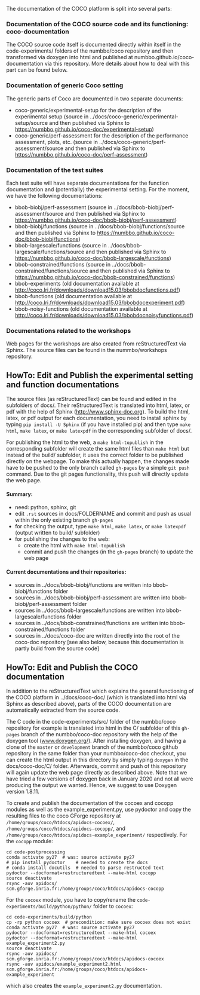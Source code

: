 The documentation of the COCO platform is split into several parts:

### Documentation of the COCO source code and its functioning: coco-documentation
The COCO source code itself is documented directly within itself in the code-experiments/ folders
of the numbbo/coco repository and then transformed via doxygen into html and published at
numbbo.github.io/coco-documentation via this repository. More details about how to deal with this 
part can be found below.

### Documentation of generic Coco setting
The generic parts of Coco are documented in two separate documents:
* coco-generic/experimental-setup for the description of the experimental setup (source in
  ../docs/coco-generic/experimental-setup/source and then published via Sphinx to
  https://numbbo.github.io/coco-doc/experimental-setup)
* coco-generic/perf-assessment for the description of the performance assessment, plots, etc. (source in
  ../docs/coco-generic/perf-assessment/source and then published via Sphinx to
  https://numbbo.github.io/coco-doc/perf-assessment)

### Documentation of the test suites
Each test suite will have separate documentations for the function documentation and (potentially) the experimental setting.
For the moment, we have the following documentations:
* bbob-biobj/perf-assessment (source in ../docs/bbob-biobj/perf-assessment/source and then published via Sphinx to 
  https://numbbo.github.io/coco-doc/bbob-biobj/perf-assessment)
* bbob-biobj/functions (source in ../docs/bbob-biobj/functions/source and then published via Sphinx to 
  https://numbbo.github.io/coco-doc/bbob-biobj/functions)
* bbob-largescale/functions (source in ../docs/bbob-largescale/functions/source and then published via Sphinx to 
  https://numbbo.github.io/coco-doc/bbob-largescale/functions)
* bbob-constrained/functions (source in ../docs/bbob-constrained/functions/source and then published via Sphinx to 
  https://numbbo.github.io/coco-doc/bbob-constrained/functions)
* bbob-experiments (old documentation available at http://coco.lri.fr/downloads/download15.03/bbobdocfunctions.pdf)
* bbob-functions (old documentation available at http://coco.lri.fr/downloads/download15.03/bbobdocexperiment.pdf)
* bbob-noisy-functions (old documentation available at http://coco.lri.fr/downloads/download15.03/bbobdocnoisyfunctions.pdf)

### Documentations related to the workshops
Web pages for the workshops are also created from reStructuredText via Sphinx. The source files can be found in the 
nummbo/workshops repository.



HowTo: Edit and Publish the experimental setting and function documentations
----------------------------------------------------------------------------
The source files (as reStructuredText) can be found and edited in the subfolders of docs/. Their reStructuredText is
translated into html, latex, or pdf with the help of Sphinx (http://www.sphinx-doc.org). To build the html, latex, or pdf
output for each documentation, you need to install sphinx by typing `pip install -U Sphinx` (if you have installed pip) and then
type `make html`, `make latex`, or `make latexpdf` in the corresponding subfolder of docs/.

For publishing the html to the web, a `make html-topublish` in the corresponding subfolder will create the
same html files than `make html` but instead of the build/ subfolder, it uses the correct folder to be published
directly on the webpage. To make this actually happen, the changes made have to be pushed to the only branch called
`gh-pages` by a simple `git push` command. Due to the git pages functionality, this push will directly update the web page.

#### Summary:
- need: python, sphinx, git
- edit `.rst` sources in docs/FOLDERNAME and commit and push as usual within the only existing branch `gh-pages`
- for checking the output, type `make html`, `make latex`, or `make latexpdf` (output written to build/ subfolder)
- for publishing the changes to the web:
  - create the html with `make html-topublish`
  - commit and push the changes (in the `gh-pages` branch) to update the web page

#### Current documentations and their repositories:
- sources in ../docs/bbob-biobj/functions are written into bbob-biobj/functions folder
- sources in ../docs/bbob-biobj/perf-assessment are written into bbob-biobj/perf-assessment folder
- sources in ../docs/bbob-largescale/functions are written into bbob-largescale/functions folder
- sources in ../docs/bbob-constrained/functions are written into bbob-constrained/functions folder
- sources in ../docs/coco-doc are written directly into the root of the coco-doc repository
  [see also below, because this documentation is partly build from the source code]


HowTo: Edit and Publish the COCO documentation
----------------------------------------------
In addition to the reStructuredText which explains the general functioning of the COCO platform in
../docs/coco-doc/ (which is translated into html via Sphinx as described above), parts of the COCO 
documentation are automatically extracted from the source code.

The C code in the code-experiments/src/ folder of the numbbo/coco repository for example is translated into html
in the C/ subfolder of this `gh-pages` branch of the numbbo/coco-doc repository with the help of the doxygen tool
(www.doxygen.org/). After installing doxygen, and having a clone of the `master` or `development` branch of the
numbbo/coco github repository in the same folder than your numbbo/coco-doc checkout, you can create the html output
in this directory by simply typing `doxygen` in the docs/coco-doc/C/ folder. Afterwards, commit and push
of this repository will again update the web page directly as described above. Note that we have tried a few versions of doxygen back in January 2020 and not all were producing the output we wanted. Hence, we suggest to use Doxygen version 1.8.11.

To create and publish the documentation of the cocoex and cocopp modules as well as the example_experiment.py,
use pydoctor and copy the resulting files to the coco GForge repository at 
`/home/groups/coco/htdocs/apidocs-cocoex/`, 
`/home/groups/coco/htdocs/apidocs-cocopp/`, and 
`/home/groups/coco/htdocs/apidocs-example_experiment/`
respectively. For the `cocopp` module:
```
cd code-postprocessing
conda activate py27  # was: source activate py27
# pip install pydoctor    # needed to create the docs
# conda install docutils  # needed to parse restructed text
pydoctor --docformat=restructuredtext --make-html cocopp
source deactivate
rsync -auv apidocs/ scm.gforge.inria.fr:/home/groups/coco/htdocs/apidocs-cocopp
```
For the `cocoex` module, you have to copy/rename the
`code-experiments/build/python/python/` folder to `cocoex`:

```
cd code-experiments/build/python
cp -rp python cocoex  # precondition: make sure cocoex does not exist
conda activate py27  # was: source activate py27
pydoctor --docformat=restructuredtext --make-html cocoex
pydoctor --docformat=restructuredtext --make-html example_experiment2.py
source deactivate
rsync -auv apidocs/ scm.gforge.inria.fr:/home/groups/coco/htdocs/apidocs-cocoex
rsync -auv apidocs/example_experiment2.html scm.gforge.inria.fr:/home/groups/coco/htdocs/apidocs-example_experiment
```
which also creates the `example_experiment2.py` documentation.
